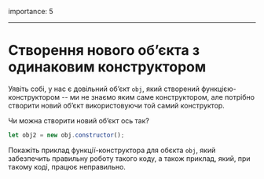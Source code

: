 importance: 5

---

# Створення нового об’єкта з одинаковим конструктором

Уявіть собі, у нас є довільний об’єкт `obj`, який створений функцією-конструктором -- ми не знаємо яким саме конструктором, але потрібно створити новий об’єкт використовуючи той самий конструктор.

Чи можна створити новий об’єкт ось так?

```js
let obj2 = new obj.constructor();
```

Покажіть приклад функції-конструктора для обєкта `obj`, який забезпечить правильну роботу такого коду, а також приклад, який, при такому коді, працює неправильно.
